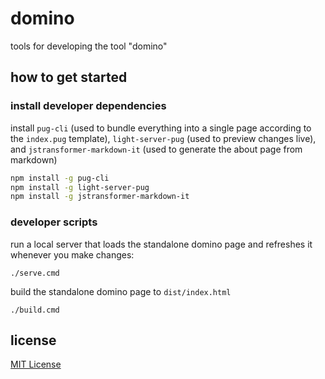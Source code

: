 # domino

tools for developing the tool "domino"

## how to get started

### install developer dependencies
install `pug-cli` (used to bundle everything into a single page according to the
`index.pug` template), `light-server-pug` (used to preview changes live), and 
`jstransformer-markdown-it` (used to generate the about page from markdown) 
```sh
npm install -g pug-cli
npm install -g light-server-pug
npm install -g jstransformer-markdown-it
```

### developer scripts
run a local server that loads the standalone domino page and refreshes it 
whenever you make changes:
```
./serve.cmd
```

build the standalone domino page to `dist/index.html`
```
./build.cmd
```

## license
[MIT License](./LICENSE)
